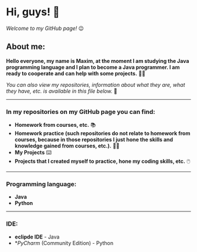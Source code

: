 # Hi, guys! 👋

*Welcome to my GitHub page!* 😉

## About me:
**Hello everyone, my name is Maxim, at the moment I am studying the Java programming language and I plan to become a Java programmer. I am ready to cooperate and can help with some projects.** 👨‍💻

*You can also view my repositories, information about what they are, what they have, etc. is available in this file below.* 🔽
_______________________
### In my repositories on my GitHub page you can find:
+ **Homework from courses, etc.** 📚
+ **Homework practice
(such repositories do not relate to homework from courses, because in those repositories I just hone the skills and knowledge gained from courses, etc.).** 👨‍💻
+ **My Projects** ⌨️
+ **Projects that I created myself to practice, hone my coding skills, etc.** 🖱️
_______________________
### Programming language:
+ **Java**
+ **Python**
_______________________
### IDE:
+ **eclipde IDE** - Java
+ **PyCharm* (Community Edition) - Python
